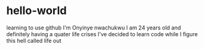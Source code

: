 # hello-world
learning to use github
I'm Onyinye nwachukwu 
I am 24 years old and definitely having a quater life crises
I've decided to learn code while I figure this hell called life out 
